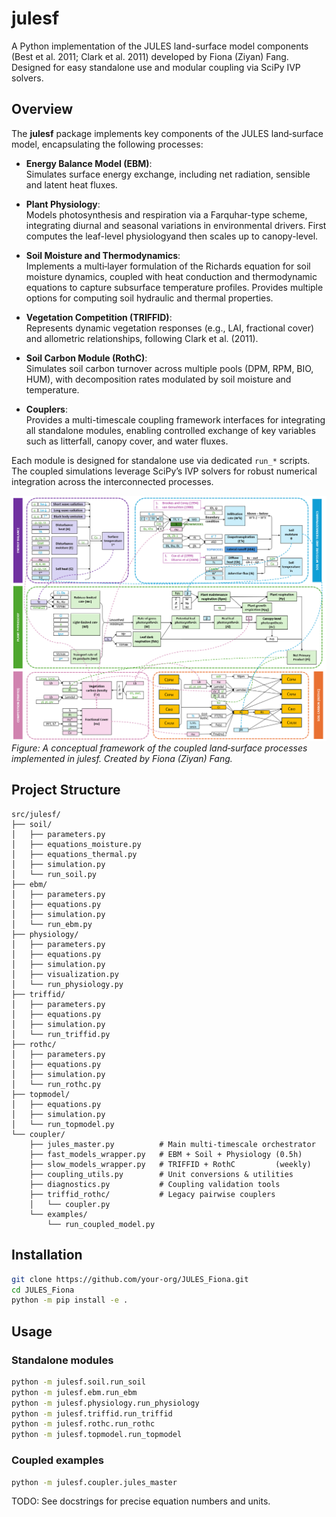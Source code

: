 # julesf

A Python implementation of the JULES land-surface model components (Best et al. 2011; Clark et al. 2011) developed by Fiona (Ziyan) Fang.  
Designed for easy standalone use and modular coupling via SciPy IVP solvers.

## Overview

The **julesf** package implements key components of the JULES land‐surface model, encapsulating the following processes:


- **Energy Balance Model (EBM)**:  
  Simulates surface energy exchange, including net radiation, sensible and latent heat fluxes.

- **Plant Physiology**:  
  Models photosynthesis and respiration via a Farquhar-type scheme, integrating diurnal and seasonal variations in environmental drivers. First computes the leaf-level physiologyand then scales up to canopy-level.

- **Soil Moisture and Thermodynamics**:  
  Implements a multi‐layer formulation of the Richards equation for soil moisture dynamics, coupled with heat conduction and thermodynamic equations to capture subsurface temperature profiles. Provides multiple options for computing soil hydraulic and thermal properties.

- **Vegetation Competition (TRIFFID)**:  
  Represents dynamic vegetation responses (e.g., LAI, fractional cover) and allometric relationships, following Clark et al. (2011).


- **Soil Carbon Module (RothC)**:  
  Simulates soil carbon turnover across multiple pools (DPM, RPM, BIO, HUM), with decomposition rates modulated by soil moisture and temperature.

- **Couplers**:  
  Provides a multi-timescale coupling framework interfaces for integrating all standalone modules, enabling controlled exchange of key variables such as litterfall, canopy cover, and water fluxes.

Each module is designed for standalone use via dedicated `run_*` scripts. The coupled simulations leverage SciPy’s IVP solvers for robust numerical integration across the interconnected processes.

![JULES Mindmap](docs/img/jules_mindmap.png)
*Figure: A conceptual framework of the coupled land‐surface processes implemented in julesf. Created by Fiona (Ziyan) Fang.*


## Project Structure

```
src/julesf/
├── soil/
│   ├── parameters.py
│   ├── equations_moisture.py
│   ├── equations_thermal.py
│   ├── simulation.py
│   └── run_soil.py
├── ebm/
│   ├── parameters.py
│   ├── equations.py
│   ├── simulation.py
│   └── run_ebm.py
├── physiology/
│   ├── parameters.py
│   ├── equations.py
│   ├── simulation.py
│   ├── visualization.py
│   └── run_physiology.py
├── triffid/
│   ├── parameters.py
│   ├── equations.py
│   ├── simulation.py
│   └── run_triffid.py
├── rothc/
│   ├── parameters.py
│   ├── equations.py
│   ├── simulation.py
│   └── run_rothc.py
├── topmodel/
│   ├── equations.py
│   ├── simulation.py
│   └── run_topmodel.py
└── coupler/
    ├── jules_master.py          # Main multi-timescale orchestrator
    ├── fast_models_wrapper.py   # EBM + Soil + Physiology (0.5h)
    ├── slow_models_wrapper.py   # TRIFFID + RothC         (weekly)
    ├── coupling_utils.py        # Unit conversions & utilities
    ├── diagnostics.py           # Coupling validation tools
    ├── triffid_rothc/           # Legacy pairwise couplers
    │   └── coupler.py
    └── examples/
        └── run_coupled_model.py
```

## Installation

```bash
git clone https://github.com/your-org/JULES_Fiona.git
cd JULES_Fiona
python -m pip install -e .
```

## Usage

### Standalone modules

```bash
python -m julesf.soil.run_soil
python -m julesf.ebm.run_ebm
python -m julesf.physiology.run_physiology
python -m julesf.triffid.run_triffid
python -m julesf.rothc.run_rothc
python -m julesf.topmodel.run_topmodel
```

### Coupled examples

```bash
python -m julesf.coupler.jules_master
```

TODO: See docstrings for precise equation numbers and units.
